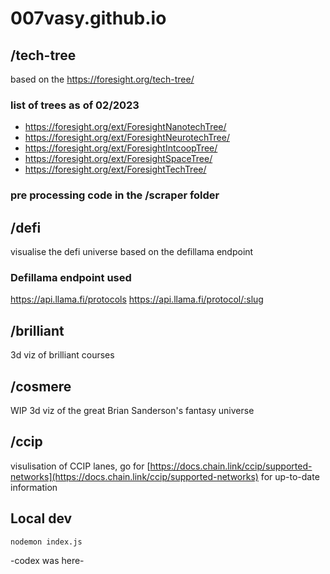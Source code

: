 # 007vasy.github.io

## /tech-tree

based on the https://foresight.org/tech-tree/

### list of trees as of 02/2023
* https://foresight.org/ext/ForesightNanotechTree/
* https://foresight.org/ext/ForesightNeurotechTree/
* https://foresight.org/ext/ForesightIntcoopTree/
* https://foresight.org/ext/ForesightSpaceTree/
* https://foresight.org/ext/ForesightTechTree/

### pre processing code in the /scraper folder

## /defi
visualise the defi universe based on the defillama endpoint 

### Defillama endpoint used

https://api.llama.fi/protocols
https://api.llama.fi/protocol/:slug

## /brilliant

3d viz of brilliant courses

## /cosmere

WIP 3d viz of the great Brian Sanderson's fantasy universe

## /ccip

visulisation of CCIP lanes, go for [https://docs.chain.link/ccip/supported-networks](https://docs.chain.link/ccip/supported-networks) for up-to-date information

## Local dev
```bash
nodemon index.js
```
-codex was here-
